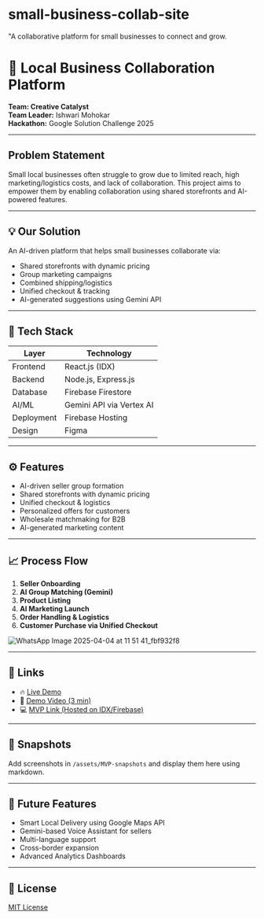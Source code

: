 # small-business-collab-site
"A collaborative platform for small businesses to connect and grow.
# 🌟 Local Business Collaboration Platform

**Team: Creative Catalyst**  
**Team Leader:** Ishwari Mohokar  
**Hackathon:** Google Solution Challenge 2025

---

##  Problem Statement

Small local businesses often struggle to grow due to limited reach, high marketing/logistics costs, and lack of collaboration. This project aims to empower them by enabling collaboration using shared storefronts and AI-powered features.

---

## 💡 Our Solution

An AI-driven platform that helps small businesses collaborate via:

- Shared storefronts with dynamic pricing
- Group marketing campaigns
- Combined shipping/logistics
- Unified checkout & tracking
- AI-generated suggestions using Gemini API

---

## 🔧 Tech Stack

| Layer        | Technology                     |
|--------------|--------------------------------|
| Frontend     | React.js (IDX)                 |
| Backend      | Node.js, Express.js            |
| Database     | Firebase Firestore             |
| AI/ML        | Gemini API via Vertex AI       |
| Deployment   | Firebase Hosting               |
| Design       | Figma                          |

---

## ⚙️ Features

-  AI-driven seller group formation  
-  Shared storefronts with dynamic pricing  
-  Unified checkout & logistics  
-  Personalized offers for customers  
-  Wholesale matchmaking for B2B  
-  AI-generated marketing content

---

## 📈 Process Flow

1. **Seller Onboarding**  
2. **AI Group Matching (Gemini)**  
3. **Product Listing**  
4. **AI Marketing Launch**  
5. **Order Handling & Logistics**  
6. **Customer Purchase via Unified Checkout**

![WhatsApp Image 2025-04-04 at 11 51 41_fbf932f8](https://github.com/user-attachments/assets/5dcbec86-9d96-421b-abcd-ed525d020238)


---

## 🔗 Links

- 🔥 [Live Demo](#)
- 🎥 [Demo Video (3 min)](#)
- 💻 [MVP Link (Hosted on IDX/Firebase)](#)

---

## 📸 Snapshots

Add screenshots in `/assets/MVP-snapshots` and display them here using markdown.

---

## 📌 Future Features

- Smart Local Delivery using Google Maps API  
- Gemini-based Voice Assistant for sellers  
- Multi-language support  
- Cross-border expansion  
- Advanced Analytics Dashboards

---

## 📜 License

[MIT License](LICENSE)


